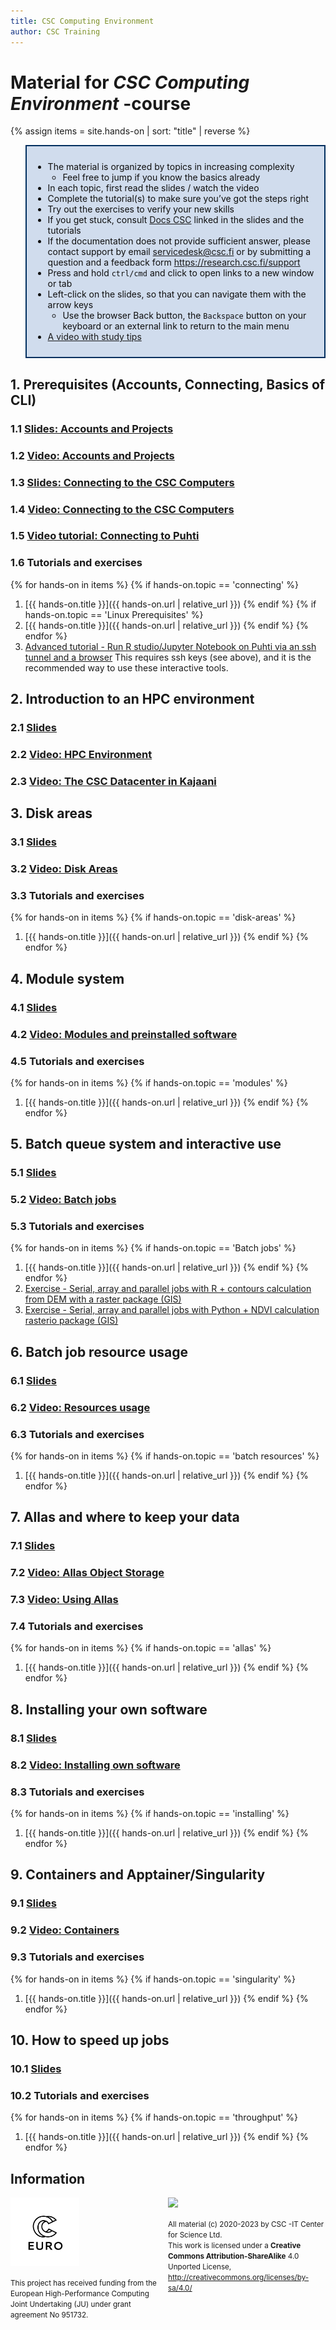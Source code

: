 ```yaml
---
title: CSC Computing Environment
author: CSC Training
---
```


# Material for _CSC Computing Environment_ -course

{% assign items = site.hands-on |  sort: "title" | reverse %}

<blockquote style="color: #0f0f0f; border: 2px solid #002f5f; padding: 10px; background-color: #d0dced;">
<ul>
<li>The material is organized by topics in increasing complexity<ul>
<li>Feel free to jump if you know the basics already</li>
</ul>
</li>
<li>In each topic, first read the slides / watch the video </li>
<li>Complete the tutorial(s) to make sure you’ve got the steps right</li>
<li>Try out the exercises to verify your new skills </li>
<li>If you get stuck, consult <a href="https://docs.csc.fi">Docs CSC</a> linked in the slides and the tutorials</li>
<li>If the documentation does not provide sufficient answer, please contact support by email <a href="mailto:servicedesk@csc.fi">servicedesk@csc.fi</a> or by submitting a question and a feedback form <a href="https://research.csc.fi/support">https://research.csc.fi/support</a></li>
<li>Press and hold <code>ctrl/cmd</code> and click to open links to a new window or tab</li>
<li>Left-click on the slides, so that you can navigate them with the arrow keys<ul>
<li>Use the browser Back button, the <code>Backspace</code> button on your keyboard or an external link to return to the main menu</li>
</ul>
</li>
<li><a href="https://video.csc.fi/media/t/0_d7trmsru">A video with study tips</a></li>
</ul>
</blockquote>

## 1. Prerequisites (Accounts, Connecting, Basics of CLI)
### 1.1 [Slides: Accounts and Projects](https://a3s.fi/CSC_training/00_account_and_project.html)
### 1.2 [Video: Accounts and Projects](https://video.csc.fi/media/t/0_j5ezfw80)
### 1.3 [Slides: Connecting to the CSC Computers](https://a3s.fi/CSC_training/01_logging_in.html)
### 1.4 [Video: Connecting to the CSC Computers](https://video.csc.fi/media/t/0_8fdqjuf9)
### 1.5 [Video tutorial: Connecting to Puhti](https://video.csc.fi/media/t/0_d0i4dk2j)
### 1.6 Tutorials and exercises
{% for hands-on in items %}
{% if hands-on.topic == 'connecting' %}
1. [{{ hands-on.title }}]({{ hands-on.url | relative_url }})
{% endif %}
{% if hands-on.topic == 'Linux Prerequisites' %}
1. [{{ hands-on.title }}]({{ hands-on.url | relative_url }})
{% endif %}
{% endfor %}
2. [Advanced tutorial - Run R studio/Jupyter Notebook on Puhti via an ssh tunnel and a browser](https://docs.csc.fi/support/tutorials/rstudio-or-jupyter-notebooks/) This requires ssh keys (see above), and it is the recommended way to use these interactive tools.

## 2. Introduction to an HPC environment
### 2.1 [Slides](https://a3s.fi/CSC_training/02_environment.html)
### 2.2 [Video: HPC Environment](https://video.csc.fi/media/t/0_u1tvtzga)
### 2.3 [Video: The CSC Datacenter in Kajaani](https://www.youtube.com/watch?v=HeqN0h391wg)

## 3. Disk areas
### 3.1 [Slides](https://a3s.fi/CSC_training/03_disk_areas.html)
### 3.2 [Video: Disk Areas](https://video.csc.fi/media/t/0_99zrt6or)
### 3.3 Tutorials and exercises
{% for hands-on in items %}
{% if hands-on.topic == 'disk-areas' %}
1. [{{ hands-on.title }}]({{ hands-on.url | relative_url }})
{% endif %}
{% endfor %}

## 4. Module system
### 4.1 [Slides](https://a3s.fi/CSC_training/04_modules.html)
### 4.2 [Video: Modules and preinstalled software](https://video.csc.fi/media/t/0_y57f260c)
### 4.5 Tutorials and exercises
{% for hands-on in items %}
{% if hands-on.topic == 'modules' %}
1. [{{ hands-on.title }}]({{ hands-on.url | relative_url }})
{% endif %}
{% endfor %}

## 5. Batch queue system and interactive use
### 5.1 [Slides](https://a3s.fi/CSC_training/05_batch_jobs.html)
### 5.2 [Video: Batch jobs](https://video.csc.fi/media/t/0_fagcet5x)
### 5.3 Tutorials and exercises
{% for hands-on in items %}
{% if hands-on.topic == 'Batch jobs' %}
1. [{{ hands-on.title }}]({{ hands-on.url | relative_url }})
{% endif %}
{% endfor %}
1. [Exercise - Serial, array and parallel jobs with R + contours calculation from DEM with a raster package (GIS) ](https://github.com/csc-training/geocomputing/tree/master/R/puhti)
1. [Exercise - Serial, array and parallel jobs with Python + NDVI calculation rasterio package (GIS) ](https://github.com/csc-training/geocomputing/tree/master/python/puhti)

## 6. Batch job resource usage
### 6.1 [Slides](https://a3s.fi/CSC_training/06_understanding_usage.html)
### 6.2 [Video: Resources usage](https://video.csc.fi/media/t/0_bfbgk9zf)
### 6.3 Tutorials and exercises
{% for hands-on in items %}
{% if hands-on.topic == 'batch resources' %}
1. [{{ hands-on.title }}]({{ hands-on.url | relative_url }})
{% endif %}
{% endfor %}

## 7. Allas and where to keep your data
### 7.1 [Slides](https://a3s.fi/CSC_training/07_allas.html)
### 7.2 [Video: Allas Object Storage](https://video.csc.fi/media/t/0_fvn4jbh1)
### 7.3 [Video: Using Allas](https://video.csc.fi/media/t/0_q04hc35j)
### 7.4 Tutorials and exercises
{% for hands-on in items %}
{% if hands-on.topic == 'allas' %}
1. [{{ hands-on.title }}]({{ hands-on.url | relative_url }})
{% endif %}
{% endfor %}

## 8. Installing your own software
### 8.1 [Slides](https://a3s.fi/CSC_training/08_installing.html)
### 8.2 [Video: Installing own software](https://video.csc.fi/media/t/0_anzwy1es)
### 8.3 Tutorials and exercises
{% for hands-on in items %}
{% if hands-on.topic == 'installing' %}
1. [{{ hands-on.title }}]({{ hands-on.url | relative_url }})
{% endif %}
{% endfor %}

## 9. Containers and Apptainer/Singularity
### 9.1 [Slides](https://a3s.fi/CSC_training/09_singularity.html)
### 9.2 [Video: Containers](https://video.csc.fi/media/t/0_0ws9ei53)
### 9.3 Tutorials and exercises
{% for hands-on in items %}
{% if hands-on.topic == 'singularity' %}
1. [{{ hands-on.title }}]({{ hands-on.url | relative_url }})
{% endif %}
{% endfor %}

## 10. How to speed up jobs
### 10.1 [Slides](https://a3s.fi/CSC_training/10_speed_up_jobs.html)
### 10.2 Tutorials and exercises
{% for hands-on in items %}
{% if hands-on.topic == 'throughput' %}
1. [{{ hands-on.title }}]({{ hands-on.url | relative_url }})
{% endif %}
{% endfor %}

## Information
<p></p>

<p>
  <div style="float: left; width: 50%;">
   <img src="./slides/img/EuroCC_Logo_invert.png" width=110 align=middle/>
   <p><small>
     This project has received funding from the European High-Performance Computing Joint Undertaking (JU) under grant agreement No 951732.
      </small>
    </p>
  </div>
  <div style="float: right; width: 50%;">
    <img src="https://mirrors.creativecommons.org/presskit/buttons/88x31/png/by-sa.png" width=180>
    <p><small>
  All material (c) 2020-2023 by CSC -IT Center for Science Ltd.  <br />
  This work is licensed under a <strong>Creative Commons Attribution-ShareAlike</strong> 4.0 Unported License, <a href="http://creativecommons.org/licenses/by-sa/4.0/">http://creativecommons.org/licenses/by-sa/4.0/</a>
      </small>
    </p>
  </div>
</p>
<p>&nbsp;</p>
   
